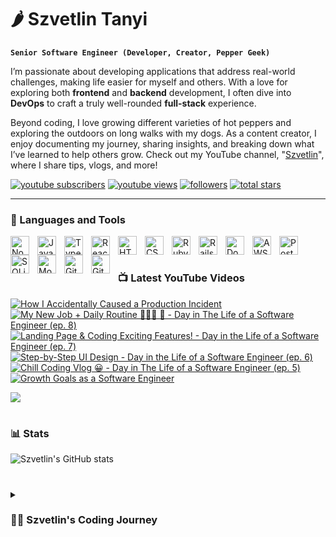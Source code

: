 # 🌶️ Szvetlin Tanyi

**`Senior Software Engineer (Developer, Creator, Pepper Geek)`**

I’m passionate about developing applications that address real-world challenges, making life easier for myself and others. With a love for exploring both **frontend** and **backend** development, I often dive into **DevOps** to craft a truly well-rounded **full-stack** experience. 

Beyond coding, I love growing different varieties of hot peppers and exploring the outdoors on long walks with my dogs. As a content creator, I enjoy documenting my journey, sharing insights, and breaking down what I’ve learned to help others grow. Check out my YouTube channel, "[Szvetlin][youtube]", where I share tips, vlogs, and more!

  <p align="left">
      <a href="https://www.youtube.com/@szvetlin?sub_confirmation=1">
         <img alt="youtube subscribers" title="Subscribe to my YouTube channel" src="https://custom-icon-badges.demolab.com/youtube/channel/subscribers/UCnofkigc-J0eEwyHdM9ybmQ?color=%23E05D44&label=SUBSCRIBE&logo=video&logoColor=white&style=for-the-badge&labelColor=CE4630"/></a> 
      <a href="https://www.youtube.com/@szvetlin">
         <img alt="youtube views" title="YouTube views" src="https://custom-icon-badges.demolab.com/youtube/channel/views/UCnofkigc-J0eEwyHdM9ybmQ?color=%23E1AD0E&logo=eye&logoColor=white&style=for-the-badge&labelColor=C79600"/></a> 
      <a href="https://github.com/tsvetlin?tab=followers">
         <img alt="followers" title="Follow me on Github" src="https://custom-icon-badges.demolab.com/github/followers/tsvetlin?color=236ad3&labelColor=1155ba&style=for-the-badge&logo=person-add&label=Follow&logoColor=white"/></a>
      <a href="https://github.com/tsvetlin?tab=repositories&sort=stargazers">
         <img alt="total stars" title="Total stars on GitHub" src="https://custom-icon-badges.demolab.com/github/stars/tsvetlin?color=55960c&style=for-the-badge&labelColor=488207&logo=star"/></a>
   </p>

---

### 🧰 Languages and Tools

<img align="left" alt="NodeJS" width="30px" style="padding-right:10px;" src="https://cdn.jsdelivr.net/gh/devicons/devicon@latest/icons/nodejs/nodejs-original.svg" />
<img align="left" alt="JavaScript" width="30px" style="padding-right:10px;" src="https://cdn.jsdelivr.net/gh/devicons/devicon/icons/javascript/javascript-plain.svg" />
<img align="left" alt="TypeScript" width="30px" style="padding-right:10px;" src="https://cdn.jsdelivr.net/gh/devicons/devicon/icons/typescript/typescript-plain.svg" />
<img align="left" alt="React" width="30px" style="padding-right:10px;" src="https://cdn.jsdelivr.net/gh/devicons/devicon/icons/react/react-original.svg" />
<img align="left" alt="HTML" width="30px" style="padding-right:10px;" src="https://cdn.jsdelivr.net/gh/devicons/devicon/icons/html5/html5-plain.svg" />
<img align="left" alt="CSS" width="30px" style="padding-right:10px;" src="https://cdn.jsdelivr.net/gh/devicons/devicon/icons/css3/css3-plain.svg" />
<img align="left" alt="Ruby" width="30px" style="padding-right:10px;" src="https://cdn.jsdelivr.net/gh/devicons/devicon@latest/icons/ruby/ruby-original.svg" />
<img align="left" alt="Rails" width="30px" style="padding-right:10px;" src="https://cdn.jsdelivr.net/gh/devicons/devicon@latest/icons/rails/rails-plain.svg" />
<img align="left" alt="Docker" width="30px" style="padding-right:10px;" src="https://cdn.jsdelivr.net/gh/devicons/devicon@latest/icons/docker/docker-original.svg" />
<img align="left" alt="AWS" width="30px" style="padding-right:10px;" src="https://cdn.jsdelivr.net/gh/devicons/devicon@latest/icons/amazonwebservices/amazonwebservices-original-wordmark.svg" />
<img align="left" alt="Postgres" width="30px" style="padding-right:10px;" src="https://cdn.jsdelivr.net/gh/devicons/devicon@latest/icons/postgresql/postgresql-original.svg" />
<img align="left" alt="SQLite" width="30px" style="padding-right:10px;" src="https://cdn.jsdelivr.net/gh/devicons/devicon@latest/icons/sqlite/sqlite-original.svg" />
<img align="left" alt="MongoDB" width="30px" style="padding-right:10px;" src="https://cdn.jsdelivr.net/gh/devicons/devicon@latest/icons/mongodb/mongodb-original.svg" />
<img align="left" alt="Git" width="30px" style="padding-right:10px;" src="https://cdn.jsdelivr.net/gh/devicons/devicon@latest/icons/git/git-original.svg" />
<img align="left" alt="GitHub" width="30px" style="padding-right:10px;" src="https://cdn.jsdelivr.net/gh/devicons/devicon@latest/icons/github/github-original.svg" />
<br />      

#

### 📺 Latest YouTube Videos

<!-- BEGIN YOUTUBE-CARDS -->
[![How I Accidentally Caused a Production Incident](https://ytcards.demolab.com/?id=Sp0a_w5pdCw&title=How+I+Accidentally+Caused+a+Production+Incident&lang=en&timestamp=1733322176&background_color=%230d1117&title_color=%23ffffff&stats_color=%23dedede&max_title_lines=1&width=250&border_radius=5&duration=185 "How I Accidentally Caused a Production Incident")](https://www.youtube.com/watch?v=Sp0a_w5pdCw)
[![My New Job + Daily Routine 🦮🐕‍🦺 🌮 - Day in The Life of a Software Engineer (ep. 8)](https://ytcards.demolab.com/?id=38ZgXqGAhXM&title=My+New+Job+%2B+Daily+Routine+%F0%9F%A6%AE%F0%9F%90%95%E2%80%8D%F0%9F%A6%BA%C2%A0%F0%9F%8C%AE+-+Day+in+The+Life+of+a+Software+Engineer+%28ep.+8%29&lang=en&timestamp=1729414004&background_color=%230d1117&title_color=%23ffffff&stats_color=%23dedede&max_title_lines=1&width=250&border_radius=5&duration=444 "My New Job + Daily Routine 🦮🐕‍🦺 🌮 - Day in The Life of a Software Engineer (ep. 8)")](https://www.youtube.com/watch?v=38ZgXqGAhXM)
[![Landing Page & Coding Exciting Features! - Day in the Life of a Software Engineer (ep. 7)](https://ytcards.demolab.com/?id=yB04-DHYyeE&title=Landing+Page+%26+Coding+Exciting+Features%21+-+Day+in+the+Life+of+a+Software+Engineer+%28ep.+7%29&lang=en&timestamp=1711396455&background_color=%230d1117&title_color=%23ffffff&stats_color=%23dedede&max_title_lines=1&width=250&border_radius=5&duration=299 "Landing Page & Coding Exciting Features! - Day in the Life of a Software Engineer (ep. 7)")](https://www.youtube.com/watch?v=yB04-DHYyeE)
[![Step-by-Step UI Design - Day in the Life of a Software Engineer (ep. 6)](https://ytcards.demolab.com/?id=6SVN1fpYtzI&title=Step-by-Step+UI+Design+-+Day+in+the+Life+of+a+Software+Engineer+%28ep.+6%29&lang=en&timestamp=1710521166&background_color=%230d1117&title_color=%23ffffff&stats_color=%23dedede&max_title_lines=1&width=250&border_radius=5&duration=498 "Step-by-Step UI Design - Day in the Life of a Software Engineer (ep. 6)")](https://www.youtube.com/watch?v=6SVN1fpYtzI)
[![Chill Coding Vlog 😀 - Day in The Life of a Software Engineer (ep. 5)](https://ytcards.demolab.com/?id=W-zVw54CuhQ&title=Chill+Coding+Vlog+%F0%9F%98%80+-+Day+in+The+Life+of+a+Software+Engineer+%28ep.+5%29&lang=en&timestamp=1709191504&background_color=%230d1117&title_color=%23ffffff&stats_color=%23dedede&max_title_lines=1&width=250&border_radius=5&duration=555 "Chill Coding Vlog 😀 - Day in The Life of a Software Engineer (ep. 5)")](https://www.youtube.com/watch?v=W-zVw54CuhQ)
[![Growth Goals as a Software Engineer](https://ytcards.demolab.com/?id=uzk1K6A_So4&title=Growth+Goals+as+a+Software+Engineer&lang=en&timestamp=1708699685&background_color=%230d1117&title_color=%23ffffff&stats_color=%23dedede&max_title_lines=1&width=250&border_radius=5&duration=584 "Growth Goals as a Software Engineer")](https://www.youtube.com/watch?v=uzk1K6A_So4)
<!-- END YOUTUBE-CARDS -->

[<img src="https://custom-icon-badges.demolab.com/badge/-Subscribe%20For%20More-red?style=for-the-badge&logo=video&logoColor=white"/>](https://www.youtube.com/@szvetlin?sub_confirmation=1)

#

### 📊 Stats

![Szvetlin's GitHub stats](https://github-readme-stats.vercel.app/api?username=tsvetlin&show_icons=true&theme=algolia)          
          
#

<details>
 <summary><h3>👨‍💻 Szvetlin's Coding Journey</h3></summary>

As a kid, I loved tinkering with computers, but everything changed in 2010 when I got my first Android phone. Discovering I could create applications sparked my passion for development. I started learning Java and Android development from YouTube during high school, which set me on a path to pursue this passion further in university.

One thing led to another, and I began my career as an Android developer. Along the way, I explored web and backend development, which broadened my perspective on the immense impact of software engineering. In my early 20s, I developed a fascination for microcontrollers and electronics, bridging the gap between software and the physical world. This passion led me to create Bluetooth-enabled cars, robots, and home automation projects.

Inspired by YouTube content creators, I decided to share my own projects and journey with the world. I’m constantly learning, growing, and expanding my horizons, always eager to explore what’s next.

[youtube]: https://www.youtube.com/@szvetlin
[website]: https://svetlin.eu/
